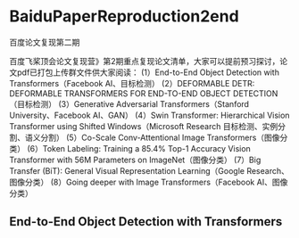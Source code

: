# BaiduPaperReproduction2end
百度论文复现第二期



百度飞桨顶会论文复现营》第2期重点复现论文清单，大家可以提前预习探讨，论文pdf已打包上传群文件供大家阅读：
(1）End-to-End Object Detection with Transformers（Facebook AI、目标检测）
(2）DEFORMABLE DETR: DEFORMABLE TRANSFORMERS FOR END-TO-END OBJECT DETECTION（目标检测）
(3）Generative Adversarial Transformers（Stanford University、Facebook AI、GAN）
(4）Swin Transformer: Hierarchical Vision Transformer using Shifted Windows（Microsoft Research
目标检测、实例分割、语义分割）
(5）Co-Scale Conv-Attentional Image Transformers（图像分类）
(6）Token Labeling: Training a 85.4% Top-1 Accuracy Vision Transformer with 56M Parameters on ImageNet（图像分类）
(7）Big Transfer (BiT): General Visual Representation Learning（Google Research、图像分类）
(8）Going deeper with Image Transformers（Facebook AI、图像分类）



## End-to-End Object Detection with Transformers


